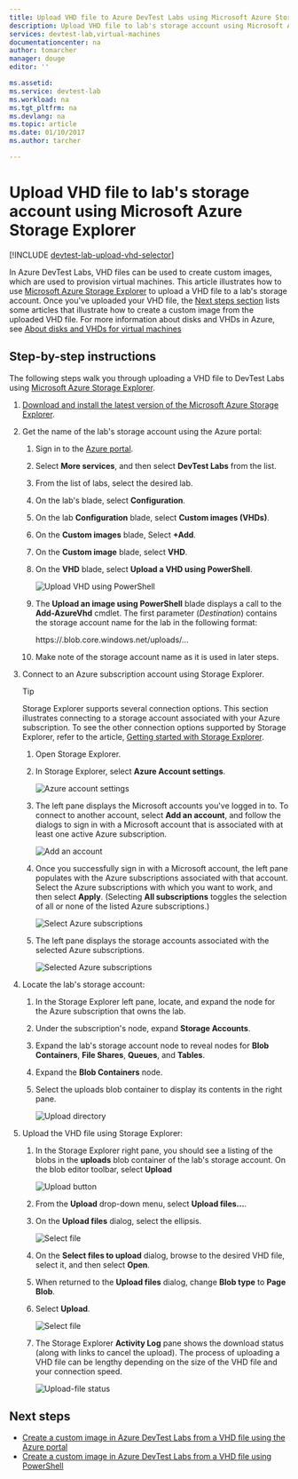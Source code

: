 ```yaml
---
title: Upload VHD file to Azure DevTest Labs using Microsoft Azure Storage Explorer | Microsoft Docs
description: Upload VHD file to lab's storage account using Microsoft Azure Storage Explorer
services: devtest-lab,virtual-machines
documentationcenter: na
author: tomarcher
manager: douge
editor: ''

ms.assetid:
ms.service: devtest-lab
ms.workload: na
ms.tgt_pltfrm: na
ms.devlang: na
ms.topic: article
ms.date: 01/10/2017
ms.author: tarcher

---
```


# Upload VHD file to lab's storage account using Microsoft Azure Storage Explorer

[!INCLUDE [devtest-lab-upload-vhd-selector](../../includes/devtest-lab-upload-vhd-selector.md)]

In Azure DevTest Labs, VHD files can be used to create custom images, which are used to provision virtual machines. 
This article illustrates how to use [Microsoft Azure Storage Explorer](../vs-azure-tools-storage-manage-with-storage-explorer.md) to upload a VHD file to a lab's storage account. Once you've uploaded your VHD file, the [Next steps section](#next-steps) lists some articles that illustrate how to create a custom image from the uploaded VHD file. For more information about disks and VHDs in Azure, see [About disks and VHDs for virtual machines](../virtual-machines/linux/about-disks-and-vhds.md)

## Step-by-step instructions

The following steps walk you through uploading a VHD file to DevTest Labs using [Microsoft Azure Storage Explorer](../vs-azure-tools-storage-manage-with-storage-explorer.md).

1. [Download and install the latest version of the Microsoft Azure Storage Explorer](http://www.storageexplorer.com).

1. Get the name of the lab's storage account using the Azure portal:

	1. Sign in to the [Azure portal](http://go.microsoft.com/fwlink/p/?LinkID=525040).
	
	1. Select **More services**, and then select **DevTest Labs** from the list.
	
	1. From the list of labs, select the desired lab.  
	
	1. On the lab's blade, select **Configuration**. 
	
	1. On the lab **Configuration** blade, select **Custom images (VHDs)**.
	
	1. On the **Custom images** blade, Select **+Add**. 
	
	1. On the **Custom image** blade, select **VHD**.
	
	1. On the **VHD** blade, select **Upload a VHD using PowerShell**.
	
	    ![Upload VHD using PowerShell][0]
	
	1. The **Upload an image using PowerShell** blade displays a call to the **Add-AzureVhd** cmdlet. The first parameter (*Destination*) contains the storage account name for the lab in the following format:
	
		https://<STORAGE-ACCOUNT-NAME>.blob.core.windows.net/uploads/... 

	1. Make note of the storage account name as it is used in later steps.
	
1. Connect to an Azure subscription account using Storage Explorer.

	> [!TIP] 
	> 
	> Storage Explorer supports several connection options. This section illustrates connecting to a storage account associated with your Azure subscription. To see the other connection options supported by Storage Explorer, refer to the article, [Getting started with Storage Explorer](../vs-azure-tools-storage-manage-with-storage-explorer.md).
 
	1. Open Storage Explorer.
	
	1. In Storage Explorer, select **Azure Account settings**. 
	
		![Azure account settings][1]
	
	1. The left pane displays the Microsoft accounts you've logged in to. To connect to another account, select **Add an account**, and follow the dialogs to sign in with a Microsoft account that is associated with at least one active Azure subscription.
	
		![Add an account][2]
	
	1. Once you successfully sign in with a Microsoft account, the left pane populates with the Azure subscriptions associated with that account. Select the Azure subscriptions with which you want to work, and then select **Apply**. (Selecting **All subscriptions** toggles the selection of all or none of the listed Azure subscriptions.)
	
		![Select Azure subscriptions][3]
	
	1. The left pane displays the storage accounts associated with the selected Azure subscriptions.
	
		![Selected Azure subscriptions][4]

1. Locate the lab's storage account:

	1. In the Storage Explorer left pane, locate, and expand the node for the Azure subscription that owns the lab.
	
	1. Under the subscription's node, expand **Storage Accounts**.

	1. Expand the lab's storage account node to reveal nodes for **Blob Containers**, **File Shares**, **Queues**, and **Tables**.
	
	1. Expand the **Blob Containers** node.
	
	1. Select the uploads blob container to display its contents in the right pane.
		
		![Upload directory][5]

1. Upload the VHD file using Storage Explorer:

	1. In the Storage Explorer right pane, you should see a listing of the blobs in the **uploads** blob container of the lab's storage account. On the blob editor toolbar, select **Upload** 
		
		![Upload button][6]
	
	1. From the **Upload** drop-down menu, select **Upload files...**.
	
	1. On the **Upload files** dialog, select the ellipsis.
		
		![Select file][8]  

	1. On the **Select files to upload** dialog, browse to the desired VHD file, select it, and then select **Open**.
	
	1. When returned to the **Upload files** dialog, change **Blob type** to **Page Blob**.
	
	1. Select **Upload**.

		![Select file][9]  
	
	1. The Storage Explorer **Activity Log** pane shows the download status (along with links to cancel the upload). The process of uploading a VHD file can be lengthy depending on the size of the VHD file and your connection speed. 

		![Upload-file status][10]  

## Next steps

- [Create a custom image in Azure DevTest Labs from a VHD file using the Azure portal](devtest-lab-create-template.md)
- [Create a custom image in Azure DevTest Labs from a VHD file using PowerShell](devtest-lab-create-custom-image-from-vhd-using-powershell.md)

[0]: ./media/devtest-lab-upload-vhd-using-storage-explorer/upload-image-using-psh.png
[1]: ./media/devtest-lab-upload-vhd-using-storage-explorer/settings-icon.png
[2]: ./media/devtest-lab-upload-vhd-using-storage-explorer/add-account-link.png
[3]: ./media/devtest-lab-upload-vhd-using-storage-explorer/subscriptions-list.png
[4]: ./media/devtest-lab-upload-vhd-using-storage-explorer/storage-accounts-list.png
[5]: ./media/devtest-lab-upload-vhd-using-storage-explorer/upload-dir.png
[6]: ./media/devtest-lab-upload-vhd-using-storage-explorer/upload-button.png
[7]: ./media/devtest-lab-upload-vhd-using-storage-explorer/upload-files.png
[8]: ./media/devtest-lab-upload-vhd-using-storage-explorer/select-file.png
[9]: ./media/devtest-lab-upload-vhd-using-storage-explorer/upload-file.png
[10]: ./media/devtest-lab-upload-vhd-using-storage-explorer/upload-status.png
